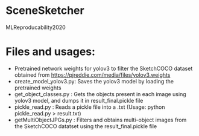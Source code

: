 # SceneSketcher
MLReproducability2020

# Files and usages:
* Pretrained network weights for yolov3 to filter the SketchCOCO dataset obtained from https://pjreddie.com/media/files/yolov3.weights
* create_model_yolov3.py: Saves the yolov3 model by loading the pretrained weights
* get_object_classes.py : Gets the objects present in each image using yolov3 model, and dumps it in  result_final.pickle file 
* pickle_read.py        : Reads a pickle file into a .txt (Usage: python pickle_read.py > result.txt) 
* getMultiObjectJPGs.py : Filters and obtains multi-object images from the SketchCOCO datatset using the result_final.pickle file  
